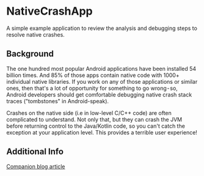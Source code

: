 # NativeCrashApp

A simple example application to review the analysis and debugging steps to resolve native crashes.

## Background

The one hundred most popular Android applications have been installed 54 billion times. And 85% of those apps contain native code with 1000+ individual native libraries. If you work on any of those applications or similar ones, then that's a lot of opportunity for something to go wrong - so, Android developers should get comfortable debugging native crash stack traces ("tombstones" in Android-speak).

Crashes on the native side (i.e in low-level C/C++ code) are often complicated to understand. Not only that, but they can crash the JVM before returning control to the Java/Kotlin code, so you can't catch the exception at your application level. This provides a terrible user experience!

## Additional Info
[Companion blog article](https://medium.com/p/xxxxx)